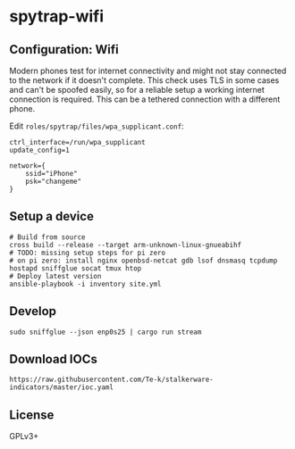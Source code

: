 # spytrap-wifi

## Configuration: Wifi

Modern phones test for internet connectivity and might not stay connected to
the network if it doesn't complete. This check uses TLS in some cases and can't
be spoofed easily, so for a reliable setup a working internet connection is
required. This can be a tethered connection with a different phone.

Edit `roles/spytrap/files/wpa_supplicant.conf`:

```
ctrl_interface=/run/wpa_supplicant
update_config=1

network={
    ssid="iPhone"
    psk="changeme"
}
```

## Setup a device

    # Build from source
    cross build --release --target arm-unknown-linux-gnueabihf
    # TODO: missing setup steps for pi zero
    # on pi zero: install nginx openbsd-netcat gdb lsof dnsmasq tcpdump hostapd sniffglue socat tmux htop
    # Deploy latest version
    ansible-playbook -i inventory site.yml

## Develop

    sudo sniffglue --json enp0s25 | cargo run stream

## Download IOCs

    https://raw.githubusercontent.com/Te-k/stalkerware-indicators/master/ioc.yaml

## License

GPLv3+
